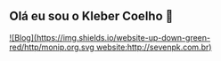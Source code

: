 ## Olá eu sou o Kleber Coelho 👋

[![Blog](https://img.shields.io/website-up-down-green-red/http/monip.org.svg website:http://sevenpk.com.br)](http://sevenpk.com.br)
